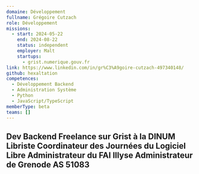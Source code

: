 ```yaml
---
domaine: Développement
fullname: Grégoire Cutzach
role: Développement
missions:
  - start: 2024-05-22
    end: 2024-08-22
    status: independent
    employer: Malt
    startups:
      - grist.numerique.gouv.fr
link: https://www.linkedin.com/in/gr%C3%A9goire-cutzach-497340148/
github: hexaltation
competences:
  - Développement Backend
  - Administration Système
  - Python
  - JavaScript/TypeScript
memberType: beta
teams: []
---
```

Dev Backend Freelance sur Grist à la DINUM
Libriste
Coordinateur des Journées du Logiciel Libre
Administrateur du FAI Illyse
Administrateur de Grenode AS 51083
---
